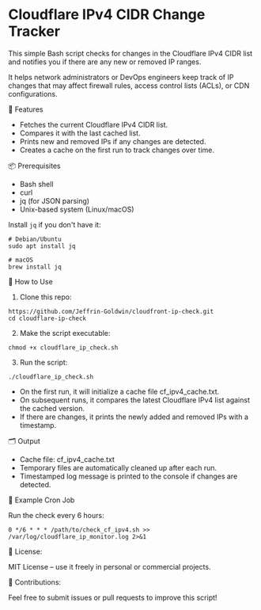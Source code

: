 # Cloudflare IPv4 CIDR Change Tracker

This simple Bash script checks for changes in the Cloudflare IPv4 CIDR list and notifies you if there are any new or removed IP ranges.

It helps network administrators or DevOps engineers keep track of IP changes that may affect firewall rules, access control lists (ACLs), or CDN configurations.

🔧 Features
- Fetches the current Cloudflare IPv4 CIDR list.
- Compares it with the last cached list.
- Prints new and removed IPs if any changes are detected.
- Creates a cache on the first run to track changes over time.

📦 Prerequisites
- Bash shell
- curl
- jq (for JSON parsing)
- Unix-based system (Linux/macOS)

Install ```jq``` if you don't have it:

```
# Debian/Ubuntu
sudo apt install jq

# macOS
brew install jq
```

🚀 How to Use
1. Clone this repo:
```
https://github.com/Jeffrin-Goldwin/cloudfront-ip-check.git
cd cloudflare-ip-check
```

2. Make the script executable:
```
chmod +x cloudflare_ip_check.sh
```

3. Run the script:
```
./cloudflare_ip_check.sh
```

- On the first run, it will initialize a cache file cf_ipv4_cache.txt.
- On subsequent runs, it compares the latest Cloudflare IPv4 list against the cached version.
- If there are changes, it prints the newly added and removed IPs with a timestamp.

🗂 Output
- Cache file: cf_ipv4_cache.txt
- Temporary files are automatically cleaned up after each run.
- Timestamped log message is printed to the console if changes are detected.

📝 Example Cron Job

Run the check every 6 hours:
```
0 */6 * * * /path/to/check_cf_ipv4.sh >> /var/log/cloudflare_ip_monitor.log 2>&1
```

📄 License: 

MIT License – use it freely in personal or commercial projects.

🤝 Contributions: 

Feel free to submit issues or pull requests to improve this script!
